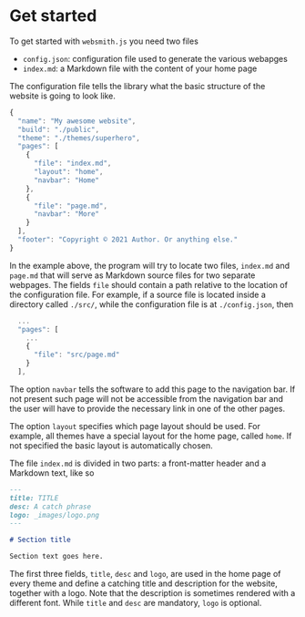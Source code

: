 # Get started

To get started with `websmith.js` you need two files

 * `config.json`: configuration file used to generate the various webapges
 * `index.md`: a Markdown file with the content of your home page

The configuration file tells the library what the basic structure of the website
is going to look like.

```javascript
{
  "name": "My awesome website",
  "build": "./public",
  "theme": "./themes/superhero",
  "pages": [
    {
      "file": "index.md",
      "layout": "home",
      "navbar": "Home"
    },
    {
      "file": "page.md",
      "navbar": "More"
    }
  ],
  "footer": "Copyright © 2021 Author. Or anything else."
}
```

In the example above, the program will try to locate two files, `index.md` and
`page.md` that will serve as Markdown source files for two separate webpages.
The fields `file` should contain a path relative to the location of the configuration
file. For example, if a source file is located inside a directory called `./src/`,
while the configuration file is at `./config.json`, then

```javascript
  ...
  "pages": [
    ...
    {
      "file": "src/page.md"
    }
  ],
```

The option `navbar` tells the software to add this page to the navigation bar. If
not present such page will not be accessible from the navigation bar and the user
will have to provide the necessary link in one of the other pages.

The option `layout` specifies which page layout should be used. For example,
all themes have a special layout for the home page, called `home`. If not specified
the basic layout is automatically chosen.

The file `index.md` is divided in two parts: a front-matter header and a Markdown
text, like so

```Markdown
---
title: TITLE
desc: A catch phrase
logo: _images/logo.png
---

# Section title

Section text goes here.
```

The first three fields, `title`, `desc` and `logo`, are used in the home page of every theme
and define a catching title and description for the website, together with a logo.
Note that the description is sometimes rendered with a different font.
While `title` and `desc` are mandatory, `logo` is optional.
